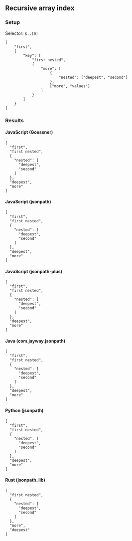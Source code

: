 ## Recursive array index

### Setup
Selector: `$..[0]`

    [
        "first",
        {
            "key": [
                "first nested",
                {
                    "more": [
                        {
                            "nested": ["deepest", "second"]
                        },
                        ["more", "values"]
                    ]
                }
            ]
        }
    ]

### Results
#### JavaScript (Goessner)

    [
      "first", 
      "first nested", 
      {
        "nested": [
          "deepest", 
          "second"
        ]
      }, 
      "deepest", 
      "more"
    ]

#### JavaScript (jsonpath)

    [
      "first", 
      "first nested", 
      {
        "nested": [
          "deepest", 
          "second"
        ]
      }, 
      "deepest", 
      "more"
    ]

#### JavaScript (jsonpath-plus)

    [
      "first", 
      "first nested", 
      {
        "nested": [
          "deepest", 
          "second"
        ]
      }, 
      "deepest", 
      "more"
    ]

#### Java (com.jayway.jsonpath)

    [
      "first", 
      "first nested", 
      {
        "nested": [
          "deepest", 
          "second"
        ]
      }, 
      "deepest", 
      "more"
    ]

#### Python (jsonpath)

    [
      "first", 
      "first nested", 
      {
        "nested": [
          "deepest", 
          "second"
        ]
      }, 
      "deepest", 
      "more"
    ]

#### Rust (jsonpath_lib)

    [
      "first nested", 
      {
        "nested": [
          "deepest", 
          "second"
        ]
      }, 
      "more", 
      "deepest"
    ]

